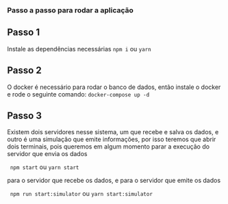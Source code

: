 ### Passo a passo para rodar a aplicação

## Passo 1
Instale as dependências necessárias
``` npm i ```
ou
``` yarn ```

## Passo 2
O docker é necessário para rodar o banco de dados, então instale o docker e rode o seguinte comando:
``` docker-compose up -d ```

## Passo 3
Existem dois servidores nesse sistema, um que recebe e salva os dados, e outro é uma simulação que emite informações, por isso teremos que abrir dois terminais, pois queremos em algum momento parar a execução do servidor que envia os dados

``` npm start``` 
ou
``` yarn start ```

para o servidor que recebe os dados, e para o servidor que emite os dados

``` npm run start:simulator```
ou
``` yarn start:simulator ```